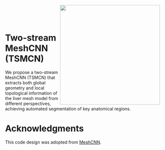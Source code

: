 <img src='docs/imgs/alien.gif' align="right" width=325>
<br><br><br>

# Two-stream MeshCNN (TSMCN)

We propose a two-stream MeshCNN (TSMCN) that extracts both global geometry and local topological information of the liver mesh model from different perspectives, achieving automated segmentation of key anatomical regions.

  
# Acknowledgments
This code design was adopted from [MeshCNN]([https://github.com/ranahanocka/MeshCNN]).
